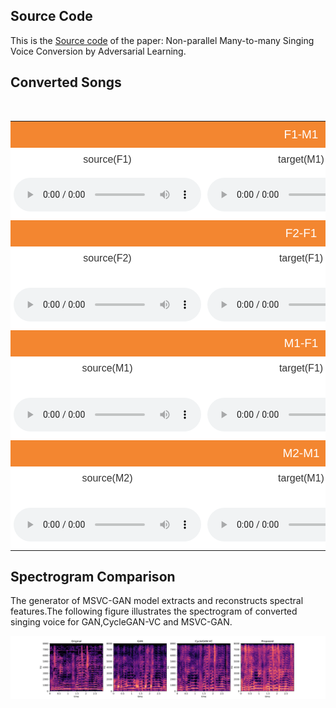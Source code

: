 ## Source Code
This is the [Source code](https://github.com/hujinsen/MSVC-GAN) of the paper: Non-parallel Many-to-many Singing Voice Conversion by Adversarial Learning.

## Converted Songs
<div>

<style type="text/css">
.tg  {border-collapse:collapse;border-spacing:0;border-color:#aaa;width: auto}
.tg td{font-family:Arial, sans-serif;font-size:16px;padding:10px 5px;border-style:solid;border-width:0px;overflow:hidden;word-break:normal;border-color:#aaa;color:#333;background-color:#fff;}
.tg th{font-family:Arial, sans-serif;font-size:19px;font-weight:normal;padding:10px 5px;border-style:solid;border-width:0px;overflow:hidden;word-break:normal;border-color:#aaa;color:#fff;background-color:#f38630;}
.tg .tg-s6z2{text-align:center}
</style>

<table class="tg">
  <tr>
    <th class="tg-s6z2" colspan="3">F1-M1</th>
  </tr>
  <tr>
    <td class="tg-s6z2">source(F1)</td>
    <td class="tg-s6z2">target(M1)</td>
    <td class="tg-s6z2">converted</td>
  </tr>
  <tr>
    <td class="tg-s6z2">
    <audio controls="controls">
<source type="audio/wav" src="assets/f1-m1/爱上你的悲剧-f1.wav"></source>
    </td>
    <td class="tg-s6z2">
    <audio controls="controls">
<source type="audio/wav" src="assets/f1-m1/冲动的惩罚-m1.wav"></source>
    </td>
    <td class="tg-s6z2">
    <audio controls="controls">
<source type="audio/wav" src="assets/f1-m1/爱上你的悲剧-f1-m1.wav"></source>
    </td>
  </tr>
 


<tr>
​    <th class="tg-s6z2" colspan="3">F2-F1</th>
  </tr>
  <tr>
​    <td class="tg-s6z2">source(F2)</td>
​    <td class="tg-s6z2">target(F1)</td>
​    <td class="tg-s6z2">converted</td>
  </tr>
  <tr>
​    <td class="tg-s6z2">
​    <audio controls="controls">
<source type="audio/wav" src="assets/f2-f1/昨夜星辰f2.wav"></source>
​    </td>
​    <td class="tg-s6z2">
​    <audio controls="controls">
<source type="audio/wav" src="assets/f2-f1/给电影人的情书.wav"></source>
​    </td>
​    <td class="tg-s6z2">
​    <audio controls="controls">
<source type="audio/wav" src="assets/f2-f1/昨夜星辰f2-f1.wav"></source>
​    </td>
  </tr>



 <tr>
​    <th class="tg-s6z2" colspan="3">M1-F1</th>
  </tr>
  <tr>
​    <td class="tg-s6z2">source(M1)</td>
​    <td class="tg-s6z2">target(F1)</td>
​    <td class="tg-s6z2">converted</td>
  </tr>
  <tr>
​    <td class="tg-s6z2">
​    <audio controls="controls">
<source type="audio/wav" src="assets/m1-f1/敖包相会-m1.wav"></source>
​    </td>
​    <td class="tg-s6z2">
​    <audio controls="controls">
<source type="audio/wav" src="assets/m1-f1/春风吻上我的脸-f1.wav"></source>
​    </td>
​    <td class="tg-s6z2">
​    <audio controls="controls">
<source type="audio/wav" src="assets/m1-f1/敖包相会-m1-f1.wav"></source>
​    </td>
  </tr>




<tr>
​    <th class="tg-s6z2" colspan="3">M2-M1</th>
  </tr>
  <tr>
​    <td class="tg-s6z2">source(M2)</td>
​    <td class="tg-s6z2">target(M1)</td>
​    <td class="tg-s6z2">converted</td>
  </tr>
  <tr>
​    <td class="tg-s6z2">
​    <audio controls="controls">
<source type="audio/wav" src="assets/m2-m1/今天-m2.wav"></source>
​    </td>
​    <td class="tg-s6z2">
​    <audio controls="controls">
<source type="audio/wav" src="assets/m2-m1/2002年的第一场雪-m1.wav"></source>
​    </td>
​    <td class="tg-s6z2">
​    <audio controls="controls">
<source type="audio/wav" src="assets/m2-m1/今天-m2-m1.wav"></source>
​    </td>
  </tr>



</table> 




</div>

## Spectrogram Comparison
The generator of MSVC-GAN model extracts and reconstructs spectral features.The following figure illustrates the spectrogram of converted singing voice for GAN,CycleGAN-VC and MSVC-GAN.

![](assets/F蔡琴-M刀郎+大约在冬季_29.svg)


<!-- 
<img src="assets/F蔡琴-M刀郎+大约在冬季_29.svg"  height="60" width="200">
<img src="assets/M刀郎-F蔡琴+2002年的第一场雪_1.svg"  height="60" width="200">
<img src="assets/M刀郎-F蔡琴+披着羊皮的狼_18.svg"  height="60" width="200">
<img src="assets/M刀郎-F蔡琴+披着羊皮的狼_37.svg"  height="60" width="200"> -->


